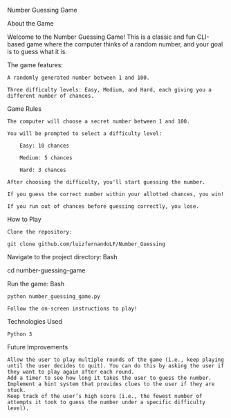 Number Guessing Game

About the Game

Welcome to the Number Guessing Game! This is a classic and fun CLI-based game where the computer thinks of a random number, and your goal is to guess what it is. 

The game features:

    A randomly generated number between 1 and 100.

    Three difficulty levels: Easy, Medium, and Hard, each giving you a different number of chances.

Game Rules

    The computer will choose a secret number between 1 and 100.

    You will be prompted to select a difficulty level:

        Easy: 10 chances

        Medium: 5 chances

        Hard: 3 chances

    After choosing the difficulty, you'll start guessing the number.

    If you guess the correct number within your allotted chances, you win!

    If you run out of chances before guessing correctly, you lose.

 How to Play

    Clone the repository:

    git clone github.com/luizfernandoLF/Number_Guessing
    

Navigate to the project directory:
Bash

cd number-guessing-game

Run the game:
Bash

    python number_guessing_game.py

    Follow the on-screen instructions to play!

 Technologies Used

    Python 3

Future Improvements 

    Allow the user to play multiple rounds of the game (i.e., keep playing until the user decides to quit). You can do this by asking the user if they want to play again after each round.
    Add a timer to see how long it takes the user to guess the number.
    Implement a hint system that provides clues to the user if they are stuck.
    Keep track of the user’s high score (i.e., the fewest number of attempts it took to guess the number under a specific difficulty level).
